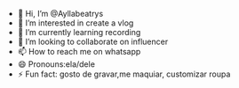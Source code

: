 - 👋 Hi, I’m @Ayllabeatrys
- 👀 I’m interested in create a vlog
- 🌱 I’m currently learning recording
- 💞️ I’m looking to collaborate on influencer
- 📫 How to reach me on whatsapp 
- 😄 Pronouns:ela/dele
- ⚡ Fun fact: gosto de gravar,me maquiar, customizar roupa

<!---
Ayllabeatrys/Ayllabeatrys is a ✨ special ✨ repository because its `README.md` (this file) appears on your GitHub profile.
You can click the Preview link to take a look at your changes.
--->
